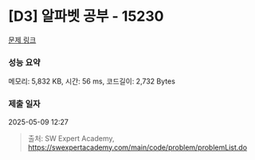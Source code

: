 # [D3] 알파벳 공부 - 15230 

[문제 링크](https://swexpertacademy.com/main/code/problem/problemDetail.do?contestProbId=AYLnMQT6vPADFATf) 

### 성능 요약

메모리: 5,832 KB, 시간: 56 ms, 코드길이: 2,732 Bytes

### 제출 일자

2025-05-09 12:27



> 출처: SW Expert Academy, https://swexpertacademy.com/main/code/problem/problemList.do
